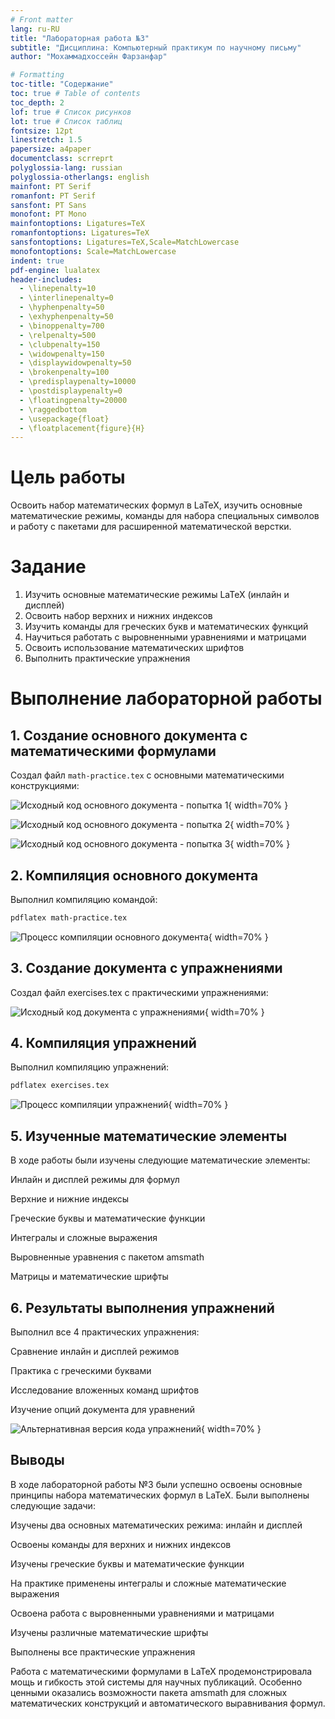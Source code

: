 ```yaml
---
# Front matter
lang: ru-RU
title: "Лабораторная работа №3"
subtitle: "Дисциплина: Компьютерный практикум по научному письму"
author: "Мохаммадхоссейн Фарзанфар"

# Formatting
toc-title: "Содержание"
toc: true # Table of contents
toc_depth: 2
lof: true # Список рисунков
lot: true # Список таблиц
fontsize: 12pt
linestretch: 1.5
papersize: a4paper
documentclass: scrreprt
polyglossia-lang: russian
polyglossia-otherlangs: english
mainfont: PT Serif
romanfont: PT Serif
sansfont: PT Sans
monofont: PT Mono
mainfontoptions: Ligatures=TeX
romanfontoptions: Ligatures=TeX
sansfontoptions: Ligatures=TeX,Scale=MatchLowercase
monofontoptions: Scale=MatchLowercase
indent: true
pdf-engine: lualatex
header-includes:
  - \linepenalty=10
  - \interlinepenalty=0
  - \hyphenpenalty=50
  - \exhyphenpenalty=50
  - \binoppenalty=700
  - \relpenalty=500
  - \clubpenalty=150
  - \widowpenalty=150
  - \displaywidowpenalty=50
  - \brokenpenalty=100
  - \predisplaypenalty=10000
  - \postdisplaypenalty=0
  - \floatingpenalty=20000
  - \raggedbottom
  - \usepackage{float}
  - \floatplacement{figure}{H}
---
```



# Цель работы

Освоить набор математических формул в LaTeX, изучить основные математические режимы, команды для набора специальных символов и работу с пакетами для расширенной математической верстки.

# Задание

1. Изучить основные математические режимы LaTeX (инлайн и дисплей)
2. Освоить набор верхних и нижних индексов
3. Изучить команды для греческих букв и математических функций
4. Научиться работать с выровненными уравнениями и матрицами
5. Освоить использование математических шрифтов
6. Выполнить практические упражнения

# Выполнение лабораторной работы

## 1. Создание основного документа с математическими формулами

Создал файл `math-practice.tex` с основными математическими конструкциями:

![Исходный код основного документа - попытка 1](image_02.jpg){ width=70% }

![Исходный код основного документа - попытка 2](image_03.jpg){ width=70% }

![Исходный код основного документа - попытка 3](image_04.jpg){ width=70% }

## 2. Компиляция основного документа

Выполнил компиляцию командой:

```bash
pdflatex math-practice.tex
```

![Процесс компиляции основного документа](image_01.jpg){ width=70% }




## 3. Создание документа с упражнениями

Создал файл exercises.tex с практическими упражнениями:

![Исходный код документа с упражнениями](image_06.jpg){ width=70% }



## 4. Компиляция упражнений

Выполнил компиляцию упражнений:
```bash
pdflatex exercises.tex
```

![Процесс компиляции упражнений](image_05.jpg){ width=70% }


## 5. Изученные математические элементы

В ходе работы были изучены следующие математические элементы:

Инлайн и дисплей режимы для формул

Верхние и нижние индексы

Греческие буквы и математические функции

Интегралы и сложные выражения

Выровненные уравнения с пакетом amsmath

Матрицы и математические шрифты

## 6. Результаты выполнения упражнений

Выполнил все 4 практических упражнения:

Сравнение инлайн и дисплей режимов

Практика с греческими буквами

Исследование вложенных команд шрифтов

Изучение опций документа для уравнений

![Альтернативная версия кода упражнений](image_07.jpg){ width=70% }

## Выводы

В ходе лабораторной работы №3 были успешно освоены основные принципы набора математических формул в LaTeX. Были выполнены следующие задачи:

Изучены два основных математических режима: инлайн и дисплей

Освоены команды для верхних и нижних индексов

Изучены греческие буквы и математические функции

На практике применены интегралы и сложные математические выражения

Освоена работа с выровненными уравнениями и матрицами

Изучены различные математические шрифты

Выполнены все практические упражнения

Работа с математическими формулами в LaTeX продемонстрировала мощь и гибкость этой системы для научных публикаций. Особенно ценными оказались возможности пакета amsmath для сложных математических конструкций и автоматического выравнивания формул.
